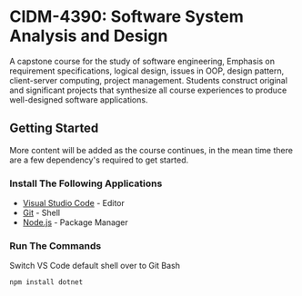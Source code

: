 # CIDM-4390: Software System Analysis and Design
A capstone course for the study of software engineering, Emphasis on requirement specifications, logical design, issues in OOP, design pattern, client-server computing, project management. Students construct original and significant projects that synthesize all course experiences to produce well-designed software applications.

## Getting Started
More content will be added as the course continues, in the mean time there are a few dependency's required to get started.

### Install The Following Applications
* [Visual Studio Code](https://code.visualstudio.com/download) - Editor
* [Git](https://git-scm.com/download) - Shell
* [Node.js](https://nodejs.org/en/) - Package Manager

### Run The Commands
Switch VS Code default shell over to Git Bash
```
npm install dotnet
```
